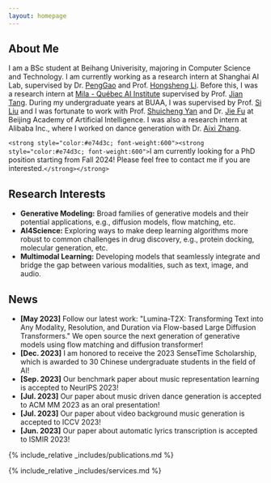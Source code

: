 ```yaml
---
layout: homepage
---
```

## About Me

I am a BSc student at Beihang Univerisity, majoring in Computer Science and Technology. I am currently working as a research intern at Shanghai AI Lab, supervised by Dr. [PengGao](https://gaopengcuhk.github.io/) and Prof. [Hongsheng Li](https://www.ee.cuhk.edu.hk/~hsli/). Before this, I was a research intern at [Mila - Québec AI Institute](https://mila.quebec/) supervised by Prof. [Jian Tang](https://jian-tang.com/). During my undergraduate years at BUAA, I was supervised by  Prof. [Si Liu](http://colalab.net/) and I was fortunate to work with Prof. [Shuicheng Yan](https://yanshuicheng.info/) and Dr. [Jie Fu](https://bigaidream.github.io/) at Beijing Academy of Artificial Intelligence. I was also a research intern at Alibaba Inc., where I worked on dance generation with Dr. [Aixi Zhang](https://scholar.google.com.hk/citations?user=hNTP47EAAAAJ&hl=en).

`<strong style="color:#e74d3c; font-weight:600"><strong style="color:#e74d3c; font-weight:600">`I am currently looking for a PhD position starting from Fall 2024! Please feel free to contact me if you are interested.`</strong></strong>`

## Research Interests

<!-- My interests spans multiple areas, including: -->

- **Generative Modeling:** Broad families of generative models and their potential applications, e.g., diffusion models, flow matching, etc.
- **AI4Science:** Exploring ways to make deep learning algorithms more robust to common challenges in drug discovery, e.g., protein docking, molecular generation, etc.
- **Multimodal Learning:** Developing models that seamlessly integrate and bridge the gap between various modalities, such as text, image, and audio.

## News

- **[May  2023]** Follow our latest work: "Lumina-T2X: Transforming Text into Any Modality, Resolution, and Duration via Flow-based Large Diffusion Transformers." We open source the next generation of generative models using flow matching and diffusion transformer!
- **[Dec. 2023]** I am honored to receive the 2023 SenseTime Scholarship, which is awarded to 30 Chinese undergraduate students in the field of AI!
- **[Sep. 2023]** Our benchmark paper about music representation learning is accepted to NeurIPS 2023!
- **[Jul. 2023]** Our paper about music driven dance generation is accepted to ACM MM 2023 as an oral presentation!
- **[Jul. 2023]** Our paper about video background music generation is accepted to ICCV 2023!
- **[Jun. 2023]** Our paper about automatic lyrics transcription is accepted to ISMIR 2023!

{% include_relative _includes/publications.md %}

{% include_relative _includes/services.md %}
